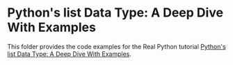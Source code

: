 # Python's list Data Type: A Deep Dive With Examples

This folder provides the code examples for the Real Python tutorial [Python's list Data Type: A Deep Dive With Examples](https://realpython.com/python-list/).